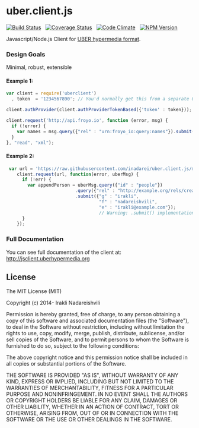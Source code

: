 uber.client.js
==============

[![Build Status](https://travis-ci.org/inadarei/uber.client.js.svg?branch=master)](https://travis-ci.org/inadarei/uber.client.js) &nbsp;
[![Coverage Status](https://coveralls.io/repos/inadarei/uber.client.js/badge.png?branch=master)](https://coveralls.io/r/inadarei/uber.client.js?branch=master) &nbsp;
[![Code Climate](https://codeclimate.com/github/inadarei/uber.client.js/badges/gpa.svg)](https://codeclimate.com/github/inadarei/uber.client.js) &nbsp;
[![NPM Version](https://img.shields.io/npm/v/uberclient.svg)](https://www.npmjs.org/package/uberclient) &nbsp;


Javascript/Node.js Client for [UBER hypermedia format](http://uberhypermedia.org).

### Design Goals
Minimal, robust, extensible

#### Example 1:

```javascript
var client = require('uberclient')
  , token  = '1234567890'; // You'd normally get this from a separate OAuth2 workflow

client.authProvider(client.authProviderTokenBased({'token' : token}));

client.request('http://api.froyo.io', function (error, msg) {
  if (!error) {
    var names = msg.query({"rel" : "urn:froyo_io:query:names"}).submit({"m" : "male"});
  }
}, "read", "xml");
```

#### Example 2:

```javascript
 var url = 'https://raw.githubusercontent.com/inadarei/uber.client.js/master/test/fixtures/uber-sample.json';
    client.request(url, function(error, uberMsg) {
      if (!err) {
        var appendPerson = uberMsg.query({"id" : "people"})
                          .query({"rel" : "http://example.org/rels/create"})
                          .submit({"g" : "irakli",
                                   "f" : "nadareishvili",
                                   "e" : "irakli@example.com"});
                                   // Warning: .submit() implementation is in progress.
      }
    });
```

### Full Documentation

You can see full documentation of the client at: http://jsclient.uberhypermedia.org

## License

The MIT License (MIT)

Copyright (c) 2014-<script type="text/javascript">
  document.write(new Date().getFullYear());
</script> Irakli Nadareishvili

Permission is hereby granted, free of charge, to any person obtaining a copy
of this software and associated documentation files (the "Software"), to deal
in the Software without restriction, including without limitation the rights
to use, copy, modify, merge, publish, distribute, sublicense, and/or sell
copies of the Software, and to permit persons to whom the Software is
furnished to do so, subject to the following conditions:

The above copyright notice and this permission notice shall be included in all
copies or substantial portions of the Software.

THE SOFTWARE IS PROVIDED "AS IS", WITHOUT WARRANTY OF ANY KIND, EXPRESS OR
IMPLIED, INCLUDING BUT NOT LIMITED TO THE WARRANTIES OF MERCHANTABILITY,
FITNESS FOR A PARTICULAR PURPOSE AND NONINFRINGEMENT. IN NO EVENT SHALL THE
AUTHORS OR COPYRIGHT HOLDERS BE LIABLE FOR ANY CLAIM, DAMAGES OR OTHER
LIABILITY, WHETHER IN AN ACTION OF CONTRACT, TORT OR OTHERWISE, ARISING FROM,
OUT OF OR IN CONNECTION WITH THE SOFTWARE OR THE USE OR OTHER DEALINGS IN THE
SOFTWARE.

